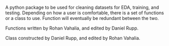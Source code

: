 A python package to be used for cleaning datasets for EDA, training, and testing. Depending on how a user is comfortable, there is a set of functions or a class to use. Function will eventually be redundant between the two.

Functions written by Rohan Vahalia, and edited by Daniel Rupp.

Class constructed by Daniel Rupp, and edited by Rohan Vahalia.
